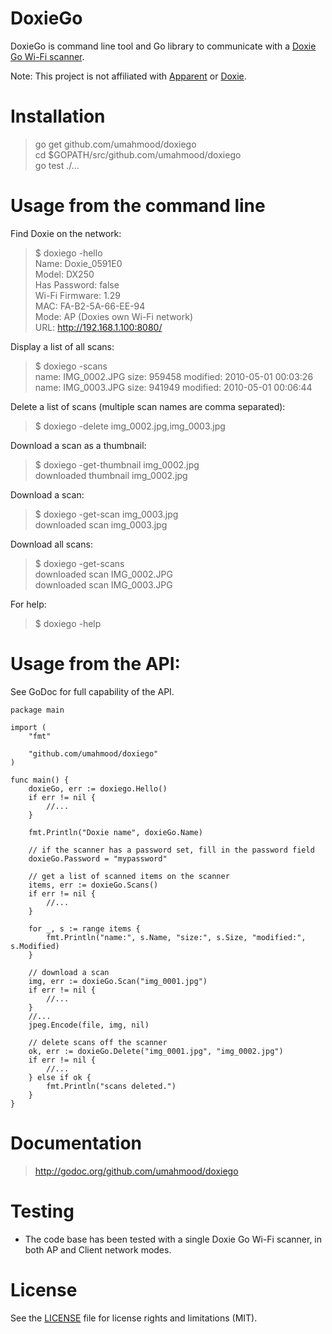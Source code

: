 # DoxieGo

DoxieGo is command line tool and Go library to communicate with a [Doxie Go Wi-Fi scanner](http://www.getdoxie.com/product/doxie-go/).

Note: This project is not affiliated with [Apparent](http://www.itsapparent.com/products/index.html) or [Doxie](http://www.getdoxie.com/).

# Installation

> go get github.com/umahmood/doxiego <br/>
> cd $GOPATH/src/github.com/umahmood/doxiego <br/>
> go test ./... <br/>

# Usage from the command line

Find Doxie on the network:

> $ doxiego -hello <br/>
Name: Doxie_0591E0 <br/>
Model: DX250 <br/>
Has Password: false <br/>
Wi-Fi Firmware: 1.29 <br/>
MAC: FA-B2-5A-66-EE-94 <br/>
Mode: AP (Doxies own Wi-Fi network) <br/>
URL: http://192.168.1.100:8080/ <br/>

Display a list of all scans:

> $ doxiego -scans <br/>
name: IMG_0002.JPG size: 959458 modified: 2010-05-01 00:03:26 <br/>
name: IMG_0003.JPG size: 941949 modified: 2010-05-01 00:06:44 <br/>

Delete a list of scans (multiple scan names are comma separated):

> $ doxiego -delete img_0002.jpg,img_0003.jpg

Download a scan as a thumbnail:

> $ doxiego -get-thumbnail img_0002.jpg <br/>
downloaded thumbnail img_0002.jpg  

Download a scan:

> $ doxiego -get-scan img_0003.jpg <br/>
downloaded scan img_0003.jpg  

Download all scans:

> $ doxiego -get-scans <br/>
downloaded scan IMG_0002.JPG <br/>
downloaded scan IMG_0003.JPG <br/>

For help:

> $ doxiego -help <br/>

# Usage from the API:

See GoDoc for full capability of the API.

    package main

    import (
        "fmt"

        "github.com/umahmood/doxiego"
    )

    func main() {
        doxieGo, err := doxiego.Hello()
        if err != nil {
            //...
        }

        fmt.Println("Doxie name", doxieGo.Name)

        // if the scanner has a password set, fill in the password field
        doxieGo.Password = "mypassword"

        // get a list of scanned items on the scanner
        items, err := doxieGo.Scans()
        if err != nil {
            //...
        }
        
        for _, s := range items {
            fmt.Println("name:", s.Name, "size:", s.Size, "modified:", s.Modified)
        }

        // download a scan
        img, err := doxieGo.Scan("img_0001.jpg")
        if err != nil {
            //...
        }
        //...
        jpeg.Encode(file, img, nil)

        // delete scans off the scanner
        ok, err := doxieGo.Delete("img_0001.jpg", "img_0002.jpg")
        if err != nil {
            //...
        } else if ok {
            fmt.Println("scans deleted.")
        }
    }

# Documentation

> http://godoc.org/github.com/umahmood/doxiego

# Testing

- The code base has been tested with a single Doxie Go Wi-Fi scanner, in both
AP and Client network modes.

# License

See the [LICENSE](LICENSE.md) file for license rights and limitations (MIT).

